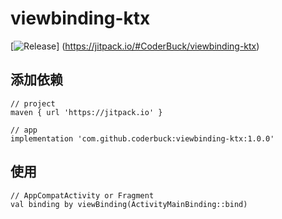 # viewbinding-ktx

[![Release](https://jitpack.io/v/CoderBuck/viewbinding-ktx.svg)]
(https://jitpack.io/#CoderBuck/viewbinding-ktx)

## 添加依赖

```
// project
maven { url 'https://jitpack.io' }

// app
implementation 'com.github.coderbuck:viewbinding-ktx:1.0.0'
```

## 使用

```
// AppCompatActivity or Fragment
val binding by viewBinding(ActivityMainBinding::bind)
```

